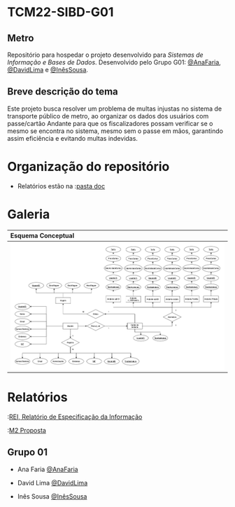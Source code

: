 # TCM22-SIBD-G01
## Metro

Repositório para hospedar o projeto desenvolvido para *Sistemas de Informação e Bases de Dados*. Desenvolvido pelo Grupo G01: [@AnaFaria](https://github.com/FariaAna), [@DavidLima](https://github.com/D-S-Lima) e [@InêsSousa](https://github.com/a041326).

## Breve descrição do tema

Este projeto busca resolver um problema de multas injustas no sistema de transporte público de metro, ao organizar os dados dos usuários com passe/cartão Andante para que os fiscalizadores possam verificar se o mesmo se encontra no sistema, mesmo sem o passe em mãos, garantindo assim eficiência e evitando multas indevidas.

# Organização do repositório

- Relatórios estão na :[pasta doc](/doc/)

# Galeria

| Esquema Conceptual|
| :----------------|
|![Esquema Conceptual](/doc/REI/imagens/EsquemaConceptual.jpg)|


# Relatórios

:[REI, Relatório de Especificação da Informação](/doc/REI/rei00.md)

:[M2 Proposta](/doc/TCM22-SIBD01-M2Proposta.md)

## Grupo 01

- Ana Faria [@AnaFaria](https://github.com/FariaAna)


- David Lima [@DavidLima](https://github.com/D-S-Lima)

- Inês Sousa [@InêsSousa](https://github.com/a041326)
